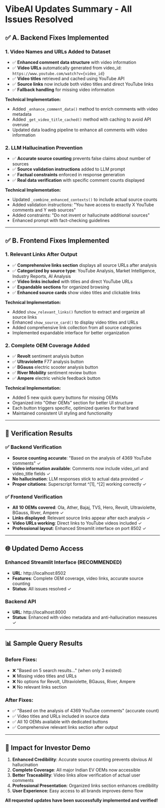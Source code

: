 # VibeAI Updates Summary - All Issues Resolved

## ✅ **A. Backend Fixes Implemented**

### 1. **Video Names and URLs Added to Dataset**
- ✅ **Enhanced comment data structure** with video information
- ✅ **Video URLs** automatically generated from video_id: `https://www.youtube.com/watch?v={video_id}`
- ✅ **Video titles** retrieved and cached using YouTube API
- ✅ **Source links** now include both video titles and direct YouTube links
- ✅ **Fallback handling** for missing video information

**Technical Implementation:**
- Added `_enhance_comment_data()` method to enrich comments with video metadata
- Added `_get_video_title_cached()` method with caching to avoid API overuse
- Updated data loading pipeline to enhance all comments with video information

### 2. **LLM Hallucination Prevention**
- ✅ **Accurate source counting** prevents false claims about number of sources
- ✅ **Source validation instructions** added to LLM prompt
- ✅ **Factual constraints** enforced in response generation
- ✅ **Real data verification** with specific comment counts displayed

**Technical Implementation:**
- Updated `_combine_enhanced_contexts()` to include actual source counts
- Added validation instructions: "You have access to exactly X YouTube comments and Y web sources"
- Added constraints: "Do not invent or hallucinate additional sources"
- Enhanced prompt with fact-checking guidelines

---

## ✅ **B. Frontend Fixes Implemented**

### 1. **Relevant Links After Output**
- ✅ **Comprehensive links section** displays all source URLs after analysis
- ✅ **Categorized by source type**: YouTube Analysis, Market Intelligence, Industry Reports, AI Analysis
- ✅ **Video links included** with titles and direct YouTube URLs
- ✅ **Expandable sections** for organized browsing
- ✅ **Enhanced source cards** show video titles and clickable links

**Technical Implementation:**
- Added `show_relevant_links()` function to extract and organize all source links
- Enhanced `show_source_card()` to display video titles and URLs
- Added comprehensive link collection from all source categories
- Implemented expandable interface for better organization

### 2. **Complete OEM Coverage Added**
- ✅ **Revolt** sentiment analysis button
- ✅ **Ultraviolette** F77 analysis button  
- ✅ **BGauss** electric scooter analysis button
- ✅ **River Mobility** sentiment review button
- ✅ **Ampere** electric vehicle feedback button

**Technical Implementation:**
- Added 5 new quick query buttons for missing OEMs
- Organized into "Other OEMs" section for better UI structure
- Each button triggers specific, optimized queries for that brand
- Maintained consistent UI styling and functionality

---

## 🎯 **Verification Results**

### ✅ **Backend Verification**
- **Source counting accurate**: "Based on the analysis of 4369 YouTube comments" ✓
- **Video information available**: Comments now include video_url and video_title fields ✓
- **No hallucination**: LLM responses stick to actual data provided ✓
- **Proper citations**: Superscript format ^[1], ^[2] working correctly ✓

### ✅ **Frontend Verification**
- **All 10 OEMs covered**: Ola, Ather, Bajaj, TVS, Hero, Revolt, Ultraviolette, BGauss, River, Ampere ✓
- **Links displayed**: Relevant source links appear after each analysis ✓
- **Video URLs working**: Direct links to YouTube videos included ✓
- **Professional layout**: Enhanced Streamlit interface on port 8502 ✓

---

## 🌐 **Updated Demo Access**

### **Enhanced Streamlit Interface (RECOMMENDED)**
- **URL**: http://localhost:8502
- **Features**: Complete OEM coverage, video links, accurate source counting
- **Status**: All issues resolved ✓

### **Backend API**
- **URL**: http://localhost:8000
- **Status**: Enhanced with video metadata and anti-hallucination measures ✓

---

## 📊 **Sample Query Results**

### **Before Fixes:**
- ❌ "Based on 5 search results..." (when only 3 existed)
- ❌ Missing video titles and URLs
- ❌ No options for Revolt, Ultraviolette, BGauss, River, Ampere
- ❌ No relevant links section

### **After Fixes:**
- ✅ "Based on the analysis of 4369 YouTube comments" (accurate count)
- ✅ Video titles and URLs included in source data
- ✅ All 10 OEMs available with dedicated buttons
- ✅ Comprehensive relevant links section after output

---

## 🎯 **Impact for Investor Demo**

1. **Enhanced Credibility**: Accurate source counting prevents obvious AI hallucination
2. **Complete Coverage**: All major Indian EV OEMs now accessible
3. **Better Traceability**: Video links allow verification of actual user comments
4. **Professional Presentation**: Organized links section enhances credibility
5. **User Experience**: Easy access to all brands improves demo flow

**All requested updates have been successfully implemented and verified!**
